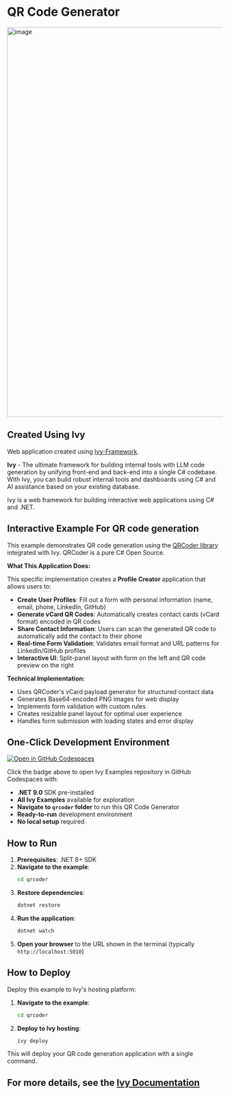 # QR Code Generator

<img width="1913" height="910" alt="image" src="https://github.com/user-attachments/assets/38adadd4-e3ec-47d4-bac5-6edb68dab0b1" />

## Created Using Ivy

Web application created using [Ivy-Framework](https://github.com/Ivy-Interactive/Ivy-Framework).

**Ivy** - The ultimate framework for building internal tools with LLM code generation by unifying front-end and back-end into a single C# codebase. With Ivy, you can build robust internal tools and dashboards using C# and AI assistance based on your existing database.

Ivy is a web framework for building interactive web applications using C# and .NET.

## Interactive Example For QR code generation

This example demonstrates QR code generation using the [QRCoder library](https://github.com/codebude/QRCoder) integrated with Ivy. QRCoder is a pure C# Open Source.

**What This Application Does:**

This specific implementation creates a **Profile Creator** application that allows users to:

- **Create User Profiles**: Fill out a form with personal information (name, email, phone, LinkedIn, GitHub)
- **Generate vCard QR Codes**: Automatically creates contact cards (vCard format) encoded in QR codes
- **Share Contact Information**: Users can scan the generated QR code to automatically add the contact to their phone
- **Real-time Form Validation**: Validates email format and URL patterns for LinkedIn/GitHub profiles
- **Interactive UI**: Split-panel layout with form on the left and QR code preview on the right

**Technical Implementation:**

- Uses QRCoder's vCard payload generator for structured contact data
- Generates Base64-encoded PNG images for web display
- Implements form validation with custom rules
- Creates resizable panel layout for optimal user experience
- Handles form submission with loading states and error display

## One-Click Development Environment

[![Open in GitHub Codespaces](https://github.com/codespaces/badge.svg)](https://github.com/codespaces/new?hide_repo_select=true&ref=main&repo=Ivy-Interactive%2FIvy-Examples&machine=standardLinux32gb&devcontainer_path=.devcontainer%2Fqrcoder%2Fdevcontainer.json&location=EuropeWest)

Click the badge above to open Ivy Examples repository in GitHub Codespaces with:
- **.NET 9.0** SDK pre-installed
- **All Ivy Examples** available for exploration
- **Navigate to `qrcoder` folder** to run this QR Code Generator
- **Ready-to-run** development environment
- **No local setup** required

## How to Run

1. **Prerequisites**: .NET 8+ SDK
2. **Navigate to the example**:
   ```bash
   cd qrcoder
   ```
3. **Restore dependencies**:
   ```bash
   dotnet restore
   ```
4. **Run the application**:
   ```bash
   dotnet watch
   ```
5. **Open your browser** to the URL shown in the terminal (typically `http://localhost:5010`)

## How to Deploy

Deploy this example to Ivy's hosting platform:

1. **Navigate to the example**:
   ```bash
   cd qrcoder
   ```
2. **Deploy to Ivy hosting**:
   ```bash
   ivy deploy
   ```
This will deploy your QR code generation application with a single command.

## For more details, see the [Ivy Documentation](https://docs.ivy.app)